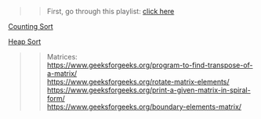 >>First, go through this playlist:
[click here](https://www.youtube.com/playlist?list=PL2_aWCzGMAwKedT2KfDMB9YA5DgASZb3U)

[Counting Sort](https://youtu.be/OKd534EWcdk)

[Heap Sort](https://youtu.be/HqPJF2L5h9U)

>>Matrices: \
https://www.geeksforgeeks.org/program-to-find-transpose-of-a-matrix/ \
https://www.geeksforgeeks.org/rotate-matrix-elements/ \
https://www.geeksforgeeks.org/print-a-given-matrix-in-spiral-form/ \
https://www.geeksforgeeks.org/boundary-elements-matrix/ 
